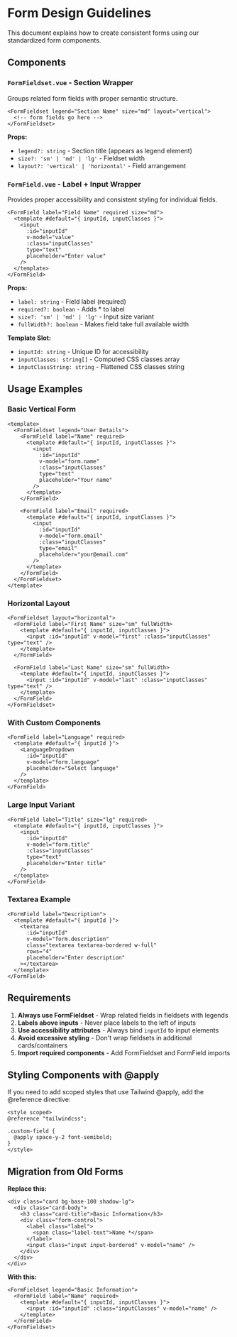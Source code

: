 # Form Design Guidelines

This document explains how to create consistent forms using our standardized form components.

## Components

### `FormFieldset.vue` - Section Wrapper
Groups related form fields with proper semantic structure.

```vue
<FormFieldset legend="Section Name" size="md" layout="vertical">
  <!-- form fields go here -->
</FormFieldset>
```

**Props:**
- `legend?: string` - Section title (appears as legend element)
- `size?: 'sm' | 'md' | 'lg'` - Fieldset width
- `layout?: 'vertical' | 'horizontal'` - Field arrangement

### `FormField.vue` - Label + Input Wrapper
Provides proper accessibility and consistent styling for individual fields.

```vue
<FormField label="Field Name" required size="md">
  <template #default="{ inputId, inputClasses }">
    <input
      :id="inputId"
      v-model="value"
      :class="inputClasses"
      type="text"
      placeholder="Enter value"
    />
  </template>
</FormField>
```

**Props:**
- `label: string` - Field label (required)
- `required?: boolean` - Adds * to label
- `size?: 'sm' | 'md' | 'lg'` - Input size variant
- `fullWidth?: boolean` - Makes field take full available width

**Template Slot:**
- `inputId: string` - Unique ID for accessibility
- `inputClasses: string[]` - Computed CSS classes array
- `inputClassString: string` - Flattened CSS classes string

## Usage Examples

### Basic Vertical Form
```vue
<template>
  <FormFieldset legend="User Details">
    <FormField label="Name" required>
      <template #default="{ inputId, inputClasses }">
        <input
          :id="inputId"
          v-model="form.name"
          :class="inputClasses"
          type="text"
          placeholder="Your name"
        />
      </template>
    </FormField>

    <FormField label="Email" required>
      <template #default="{ inputId, inputClasses }">
        <input
          :id="inputId"
          v-model="form.email"
          :class="inputClasses"
          type="email"
          placeholder="your@email.com"
        />
      </template>
    </FormField>
  </FormFieldset>
</template>
```

### Horizontal Layout
```vue
<FormFieldset layout="horizontal">
  <FormField label="First Name" size="sm" fullWidth>
    <template #default="{ inputId, inputClasses }">
      <input :id="inputId" v-model="first" :class="inputClasses" type="text" />
    </template>
  </FormField>
  
  <FormField label="Last Name" size="sm" fullWidth>
    <template #default="{ inputId, inputClasses }">
      <input :id="inputId" v-model="last" :class="inputClasses" type="text" />
    </template>
  </FormField>
</FormFieldset>
```

### With Custom Components
```vue
<FormField label="Language" required>
  <template #default="{ inputId }">
    <LanguageDropdown
      :id="inputId"
      v-model="form.language"
      placeholder="Select language"
    />
  </template>
</FormField>
```

### Large Input Variant
```vue
<FormField label="Title" size="lg" required>
  <template #default="{ inputId, inputClasses }">
    <input
      :id="inputId"
      v-model="form.title"
      :class="inputClasses"
      type="text"
      placeholder="Enter title"
    />
  </template>
</FormField>
```

### Textarea Example
```vue
<FormField label="Description">
  <template #default="{ inputId }">
    <textarea
      :id="inputId"
      v-model="form.description"
      class="textarea textarea-bordered w-full"
      rows="4"
      placeholder="Enter description"
    ></textarea>
  </template>
</FormField>
```

## Requirements

1. **Always use FormFieldset** - Wrap related fields in fieldsets with legends
2. **Labels above inputs** - Never place labels to the left of inputs
3. **Use accessibility attributes** - Always bind `inputId` to input elements
4. **Avoid excessive styling** - Don't wrap fieldsets in additional cards/containers
5. **Import required components** - Add FormFieldset and FormField imports

## Styling Components with @apply

If you need to add scoped styles that use Tailwind @apply, add the @reference directive:

```vue
<style scoped>
@reference "tailwindcss";

.custom-field {
  @apply space-y-2 font-semibold;
}
</style>
```

## Migration from Old Forms

**Replace this:**
```vue
<div class="card bg-base-100 shadow-lg">
  <div class="card-body">
    <h3 class="card-title">Basic Information</h3>
    <div class="form-control">
      <label class="label">
        <span class="label-text">Name *</span>
      </label>
      <input class="input input-bordered" v-model="name" />
    </div>
  </div>
</div>
```

**With this:**
```vue
<FormFieldset legend="Basic Information">
  <FormField label="Name" required>
    <template #default="{ inputId, inputClasses }">
      <input :id="inputId" :class="inputClasses" v-model="name" />
    </template>
  </FormField>
</FormFieldset>
```